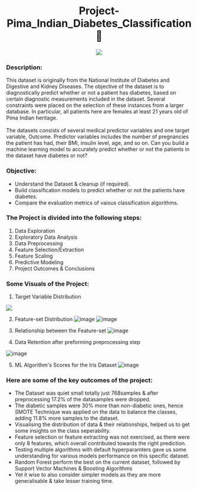 # <center> Project-Pima_Indian_Diabetes_Classification 💉</center>

<p align="center"><img src="https://user-images.githubusercontent.com/54996245/140967414-b556e8ab-0322-4c77-a349-d83ce6d698a7.png" /></p>

### Description:
This dataset is originally from the National Institute of Diabetes and Digestive and Kidney Diseases. The objective of the dataset is to diagnostically predict whether or not a patient has diabetes, based on certain diagnostic measurements included in the dataset. Several constraints were placed on the selection of these instances from a larger database. In particular, all patients here are females at least 21 years old of Pima Indian heritage. <br><br>The datasets consists of several medical predictor variables and one target variable, Outcome. Predictor variables includes the number of pregnancies the patient has had, their BMI, insulin level, age, and so on. Can you build a machine learning model to accurately predict whether or not the patients in the dataset have diabetes or not?

### Objective:
- Understand the Dataset & cleanup (if required).
- Build classification models to predict whether or not the patients have diabetes.
- Compare the evaluation metrics of vaious classification algorithms.

### The Project is divided into the following steps:
1. Data Exploration
2. Exploratory Data Analysis
3. Data Preprocessing
4. Feature Selection/Extraction
5. Feature Scaling
6. Predictive Modeling
7. Project Outcomes & Conclusions
  
### Some Visuals of the Project:

1. Target Variable Distribution
<p align="left"><img src="https://user-images.githubusercontent.com/54996245/140614833-b4743269-e3e0-4cef-b3c4-cbc17529cad3.png" /></p>

2. Feature-set Distribution
![image](https://user-images.githubusercontent.com/54996245/140614979-eb4fedf4-ed65-4022-9c5e-e92003d481b0.png)
![image](https://user-images.githubusercontent.com/54996245/140614994-bececcc9-23d9-4428-a5b5-48cd028c18d4.png)

3. Relationship between the Feature-set
![image](https://user-images.githubusercontent.com/54996245/140615006-63a294ef-e66b-4819-94de-152d60d9e6f1.png)

4. Data Retention after preforming preprocessing step

![image](https://user-images.githubusercontent.com/54996245/140615012-ba0ea2a2-9b8c-4aa7-82c9-8ce2bca6c4ad.png)

5. ML Algorithm's Scores for the Iris Dataset
![image](https://user-images.githubusercontent.com/54996245/140615041-10ae0518-b801-41cd-a3fa-9ca186d6e82a.png)


### Here are some of the key outcomes of the project:
- The Dataset was quiet small totally just 768samples & after preprocessing 17.2% of the datasamples were dropped. 
- The diabetic samples were 30% more than non-diabetic ones, hence SMOTE Technique was applied on the data to  balance the classes, adding 11.8% more samples to the dataset.
- Visualising the distribution of data & their relationships, helped us to get some insights on the class seperability.
- Feature selection or feature extracting was not exercised, as there were only 8 features, which overall contributed towards the right prediction.
- Testing multiple algorithms with default hyperparamters gave us some understanding for various models performance on this specific dataset.
- Random Forest perform the best on the current dataset, followed by Support Vector Machines & Boosting Algorithms
- Yet it wise to also consider simpler models as they are more generalisable & take lesser training time.

